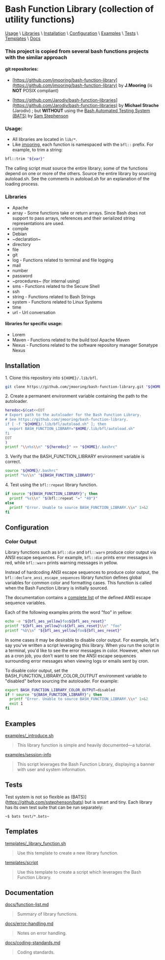 # Bash Function Library (collection of utility functions)
[Usage](#usage) \ [Libraries](#libraries) \ [Installation](#installation) \ [Configuration](#configuration) \ [Examples](#examples) \ [Tests](#tests) \ [Templates](#templates) \ [Docs](#documentation)

### This project is copied from several bash functions projects with the similar approach
#### git repositories:
* [https://github.com/jmooring/bash-function-library](https://github.com/jmooring/bash-function-library) by **J.Mooring** (is **NOT** POSIX compliant)

* [https://github.com/Jarodiv/bash-function-libraries](https://github.com/Jarodiv/bash-function-libraries) by **Michael Strache** (Jarodiv) ; but **WITHOUT** using the [Bash Automated Testing System (BATS)](https://github.com/sstephenson/bats) by [Sam Stephenson](https://github.com/sstephenson)

### Usage:
* All libraries are located in `lib/*`.
* Like [jmooring](https://github.com/jmooring/bash-function-library), each function is namespaced with the `bfl::` prefix. For example, to trim a string:

```bash
bfl::trim "${var}"
```

The calling script must source the entire library; some of the functions depend
on one or more of the others. Source the entire library by sourcing
autoload.sh. See the comments in autoload.sh for an explanation of the loading
process.

### Libraries
* Apache
* array - Some functions take or return arrays. Since Bash does not support to pass arrays, references and their serialized string representations are used.
* compile
* Debian
* ~declaration~
* directory
* file
* git
* log - Functions related to terminal and file logging
* mail
* number
* password
* ~procedures~ (for internal using)
* sms - Functions related to the Secure Shell
* ssh
* string - Functions related to Bash Strings
* system - Functions related to Linux Systems
* time
* url - Url conversation

#### libraries for specific usage:
* Lorem
* Maven - Functions related to the build tool Apache Maven
* Nexus - Functions related to the software repository manager Sonatype Nexus

## Installation

1\. Clone this repository into `${HOME}/.lib/bfl`.

```bash
git clone https://github.com/jmooring/bash-function-library.git "${HOME}/.lib/bfl"
```

2\. Create a permanent environment variable containing the path to the
autoloader.

```bash
heredoc=$(cat<<EOT
# Export path to the autoloader for the Bash Function Library.
# See https://github.com/jmooring/bash-function-library.
if [ -f "${HOME}/.lib/bfl/autoload.sh" ]; then
  export BASH_FUNCTION_LIBRARY="$HOME/.lib/bfl/autoload.sh"
fi
EOT
)
printf "\\n%s\\n" "${heredoc}" >> "${HOME}/.bashrc"
```

3\. Verify that the BASH_FUNCTION_LIBRARY environment variable is correct.

```bash
source "${HOME}/.bashrc"
printf "%s\\n" "${BASH_FUNCTION_LIBRARY}"
```

4\. Test using the `bfl::repeat` library function.

```bash
if source "${BASH_FUNCTION_LIBRARY}"; then
  printf "%s\\n" "$(bfl::repeat "=" "40")"
else
  printf "Error. Unable to source BASH_FUNCTION_LIBRARY.\\n" 1>&2
fi
```

## Configuration

### Color Output

Library functions such as `bfl::die` and `bfl::warn` produce color output via
ANSI escape sequences. For example, `bfl::die` prints error messages in red,
while `bfl::warn` prints warning messages in yellow.

Instead of hardcoding ANSI escape sequences to produce color output, the
`bfl::declare_ansi_escape_sequences` library function defines global variables
for common color and formatting cases. This function is called when the Bash
Function Library is initially sourced.

The documentation contains a [complete
list](docs/function-list.md#bfl_declare_ansi_escape_sequences) of the defined
ANSI escape sequence variables.

Each of the following examples prints the word "foo" in yellow:

```bash
echo -e "${bfl_aes_yellow}foo${bfl_aes_reset}"
printf "${bfl_aes_yellow}%s${bfl_aes_reset}\\n" "foo"
printf "%b\\n" "${bfl_aes_yellow}foo${bfl_aes_reset}"
```

In some cases it may be desirable to disable color output. For example, let's
say you've written a script leveraging this library. When you run the script in
a terminal, you'd like to see the error messages in color. However, when run as
a cron job, you don't want to see the ANSI escape sequences surrounding error
messages when viewing logs or emails sent by cron.

To disable color output, set the BASH_FUNCTION_LIBRARY_COLOR_OUTPUT environment
variable to "disabled" before sourcing the autoloader. For example:

```bash
export BASH_FUNCTION_LIBRARY_COLOR_OUTPUT=disabled
if ! source "${BASH_FUNCTION_LIBRARY}"; then
  printf "Error. Unable to source BASH_FUNCTION_LIBRARY.\\n" 1>&2
  exit 1
fi
```

## Examples

[examples/\_introduce.sh](examples/_introduce.sh)

> This library function is simple and heavily documented&mdash;a tutorial.

[examples/session-info](examples/session-info)

> This script leverages the Bash Function Library, displaying a banner with
user and system information.

## Tests

Test system is not so flexible as (BATS)](https://github.com/sstephenson/bats) but is smart and tiny.
Each library has its own test suite that can be run separately:

```
~$ bats test/*.bats~
```

## Templates

[templates/_library_function.sh](templates/_library_function.sh)

> Use this template to create a new library function.

[templates/script](templates/script)

> Use this template to create a script which leverages the Bash Function
Library.

## Documentation

[docs/function-list.md](docs/function-list.md)

> Summary of library functions.

[docs/error-handling.md](docs/error-handling.md)

> Notes on error handling.

[docs/coding-standards.md](docs/coding-standards.md)

> Coding standards.
